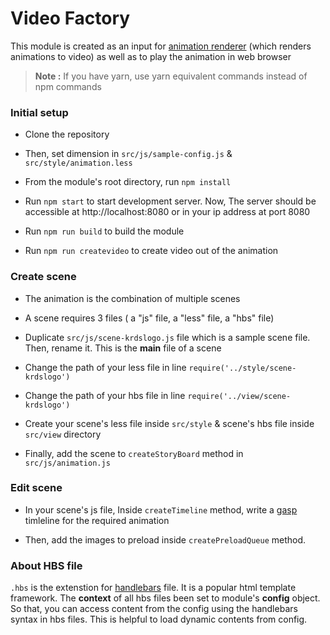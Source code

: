 # Video Factory

This module is created as an input for [animation renderer](https://git.int.krds.com/tools/animation-renderer) (which renders animations to video) as well as to play the animation in web browser

> **Note :** If you have yarn, use yarn equivalent commands instead of npm commands

### Initial setup

* Clone the repository

* Then, set dimension in `src/js/sample-config.js` & `src/style/animation.less`

* From the module's root directory, run `npm install`

* Run `npm start` to start development server. Now, The server should be accessible at http://localhost:8080 or in your ip address at port 8080

* Run `npm run build` to build the module

* Run `npm run createvideo` to create video out of the animation


### Create scene

* The animation is the combination of multiple scenes

* A scene requires 3 files ( a "js" file, a "less" file, a "hbs" file)

* Duplicate `src/js/scene-krdslogo.js` file which is a sample scene file. Then, rename it. This is the **main** file of a scene

* Change the path of your less file in line `require('../style/scene-krdslogo')`

* Change the path of your hbs file in line `require('../view/scene-krdslogo')`

* Create your scene's less file inside `src/style` & scene's hbs file inside `src/view` directory

* Finally, add the scene to `createStoryBoard` method in `src/js/animation.js`

### Edit scene

* In your scene's js file, Inside `createTimeline` method, write a [gasp](https://greensock.com/gsap) timleline for the required animation

* Then, add the images to preload inside `createPreloadQueue` method.


### About HBS file

`.hbs` is the extenstion for [handlebars](http://handlebarsjs.com/) file. It is a popular html template framework. The **context** of all hbs files been set to module's **config** object. So that, you can access content from the config using the handlebars syntax in hbs files. This is helpful to load dynamic contents from config.
